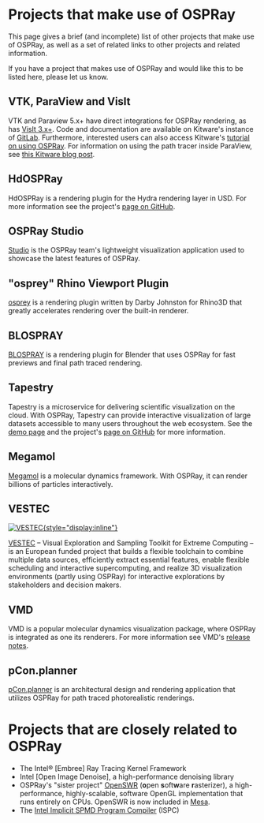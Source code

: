 Projects that make use of OSPRay
================================

This page gives a brief (and incomplete) list of other projects that
make use of OSPRay, as well as a set of related links to other projects
and related information.

If you have a project that makes use of OSPRay and would like this to be
listed here, please let us know.

VTK, ParaView and VisIt
-----------------------
VTK and Paraview 5.x+ have direct integrations for OSPRay rendering, as
has [VisIt 3.x+](https://wci.llnl.gov/simulation/computer-codes/visit).
Code and documentation are available on Kitware's instance of
[GitLab](https://gitlab.kitware.com/paraview/paraview). Furthermore,
interested users can also access Kitware's [tutorial on using
OSPRay](https://www.paraview.org/Wiki/Intel_HPC_Dev_Con_ParaView_and_OSPRay_Tutorial).
For information on using the path tracer inside ParaView, see [this
Kitware blog
post](https://blog.kitware.com/virtual-tour-and-high-quality-visualization-with-paraview-5-6-ospray/).

HdOSPRay
--------
HdOSPRay is a rendering plugin for the Hydra rendering layer in USD.
For more information see the project's [page on GitHub](https://github.com/ospray/hdospray).

OSPRay Studio
--------
[Studio](https://github.com/ospray/ospray_studio) is the
    OSPRay team's lightweight visualization application used to showcase
    the latest features of OSPRay. 

"osprey" Rhino Viewport Plugin
--------
[osprey](https://github.com/darbyjohnston/Osprey) is a rendering plugin written by Darby Johnston
for Rhino3D that greatly accelerates rendering over the built-in renderer.

BLOSPRAY
--------
[BLOSPRAY](https://github.com/surfsara-visualization/blospray) is a rendering plugin
for Blender that uses OSPRay for fast previews and final path traced rendering.

Tapestry
--------
Tapestry is a microservice for delivering scientific visualization on
the cloud. With OSPRay, Tapestry can provide interactive visualization
of large datasets accessible to many users throughout the web ecosystem.
See the [demo page](https://seelabutk.github.io/tapestry/) and the
project's [page on GitHub](https://github.com/seelabutk/tapestry) for
more information.

Megamol
-------
[Megamol](https://megamol.org/2018/07/02/megamol-at-isc-2018/) is a
molecular dynamics framework.  With OSPRay, it can render billions of
particles interactively.

VESTEC
------
[![VESTEC](images/VESTEC-Logo-web.png){style="display:inline"}](https://vestec-project.eu/)

[VESTEC](https://vestec-project.eu/) – Visual Exploration and Sampling
Toolkit for Extreme Computing – is an European funded project that
builds a flexible toolchain to combine multiple data sources,
efficiently extract essential features, enable flexible scheduling and
interactive supercomputing, and realize 3D visualization environments
(partly using OSPRay) for interactive explorations by stakeholders and
decision makers.

VMD
---
VMD is a popular molecular dynamics visualization package, where OSPRay
is integrated as one its renderers. For more information see VMD's
[release notes](https://www.ks.uiuc.edu/Research/vmd/current/).

pCon.planner
---
[pCon.planner](https://pcon-planner.com/en/) is an architectural design and rendering application that
utilizes OSPRay for path traced photorealistic renderings.



Projects that are closely related to OSPRay
===========================================

-   The Intel® [Embree] Ray Tracing Kernel Framework
-   Intel [Open Image Denoise], a high-performance denoising library
-   OSPRay's "sister project" [OpenSWR](http://openswr.org/)
    (**o**pen **s**oft**w**are **r**asterizer), a high-performance,
    highly-scalable, software OpenGL implementation that runs entirely
    on CPUs. OpenSWR is now included in [Mesa](http://mesa3d.org/).
-   The [Intel Implicit SPMD Program Compiler](http://ispc.github.io)
    (ISPC)
